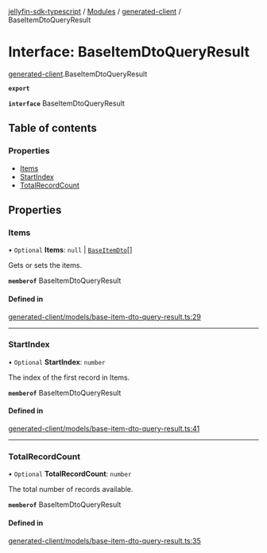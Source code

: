 [jellyfin-sdk-typescript](../README.md) / [Modules](../modules.md) / [generated-client](../modules/generated_client.md) / BaseItemDtoQueryResult

# Interface: BaseItemDtoQueryResult

[generated-client](../modules/generated_client.md).BaseItemDtoQueryResult

**`export`**

**`interface`** BaseItemDtoQueryResult

## Table of contents

### Properties

- [Items](generated_client.BaseItemDtoQueryResult.md#items)
- [StartIndex](generated_client.BaseItemDtoQueryResult.md#startindex)
- [TotalRecordCount](generated_client.BaseItemDtoQueryResult.md#totalrecordcount)

## Properties

### Items

• `Optional` **Items**: ``null`` \| [`BaseItemDto`](generated_client.BaseItemDto.md)[]

Gets or sets the items.

**`memberof`** BaseItemDtoQueryResult

#### Defined in

[generated-client/models/base-item-dto-query-result.ts:29](https://github.com/thornbill/jellyfin-sdk-typescript/blob/0f61f16/src/generated-client/models/base-item-dto-query-result.ts#L29)

___

### StartIndex

• `Optional` **StartIndex**: `number`

The index of the first record in Items.

**`memberof`** BaseItemDtoQueryResult

#### Defined in

[generated-client/models/base-item-dto-query-result.ts:41](https://github.com/thornbill/jellyfin-sdk-typescript/blob/0f61f16/src/generated-client/models/base-item-dto-query-result.ts#L41)

___

### TotalRecordCount

• `Optional` **TotalRecordCount**: `number`

The total number of records available.

**`memberof`** BaseItemDtoQueryResult

#### Defined in

[generated-client/models/base-item-dto-query-result.ts:35](https://github.com/thornbill/jellyfin-sdk-typescript/blob/0f61f16/src/generated-client/models/base-item-dto-query-result.ts#L35)
